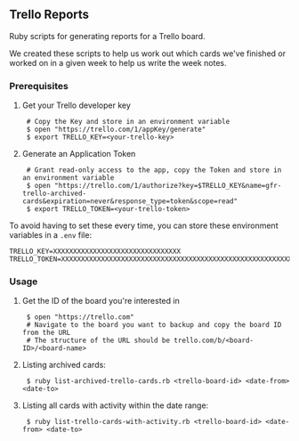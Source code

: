 ## Trello Reports

Ruby scripts for generating reports for a Trello board.

We created these scripts to help us work out which cards we've finished or worked on in a given week to help us write the week notes.

### Prerequisites

1. Get your Trello developer key

        # Copy the Key and store in an environment variable
        $ open "https://trello.com/1/appKey/generate"
        $ export TRELLO_KEY=<your-trello-key>

2. Generate an Application Token

        # Grant read-only access to the app, copy the Token and store in an environment variable
        $ open "https://trello.com/1/authorize?key=$TRELLO_KEY&name=gfr-trello-archived-cards&expiration=never&response_type=token&scope=read"
        $ export TRELLO_TOKEN=<your-trello-token>

To avoid having to set these every time, you can store these environment variables in a `.env` file:

    TRELLO_KEY=XXXXXXXXXXXXXXXXXXXXXXXXXXXXXXXX
    TRELLO_TOKEN=XXXXXXXXXXXXXXXXXXXXXXXXXXXXXXXXXXXXXXXXXXXXXXXXXXXXXXXXXXXXXXXX

### Usage

1. Get the ID of the board you're interested in

        $ open "https://trello.com"
        # Navigate to the board you want to backup and copy the board ID from the URL
        # The structure of the URL should be trello.com/b/<board-ID>/<board-name>

2. Listing archived cards:

        $ ruby list-archived-trello-cards.rb <trello-board-id> <date-from> <date-to>

3. Listing all cards with activity within the date range:

        $ ruby list-trello-cards-with-activity.rb <trello-board-id> <date-from> <date-to>
